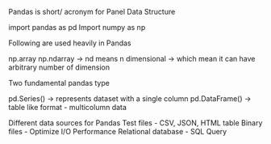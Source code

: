 Pandas is short/ acronym for Panel Data Structure 

import pandas as pd
Import numpy as np


Following are used heavily in Pandas

np.array 
np.ndarray    -> nd means n dimensional -> which mean it can have arbitrary number of                                                                                  dimension 


Two fundamental pandas type

pd.Series()    ->   represents dataset with a single column 
pd.DataFrame()  -> table like format - multicolumn data 


Different data sources for Pandas 
Test files - CSV, JSON, HTML table
Binary files - Optimize I/O Performance 
Relational database - SQL Query 



